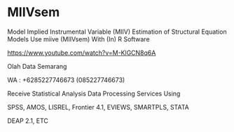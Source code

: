 # MIIVsem
Model Implied Instrumental Variable (MIIV) Estimation of Structural Equation Models Use miive (MIIVsem) With (In) R Software

https://www.youtube.com/watch?v=M-KlGCN8q6A

Olah Data Semarang

WA : +6285227746673 (085227746673)

Receive Statistical Analysis Data Processing Services Using

SPSS, AMOS, LISREL, Frontier 4.1, EVIEWS, SMARTPLS, STATA

DEAP 2.1, ETC
